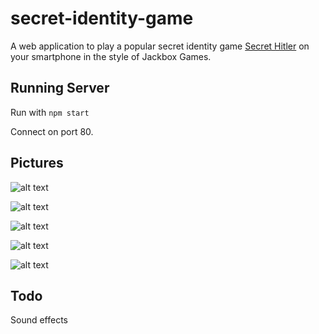 # secret-identity-game
A web application to play a popular secret identity game [Secret Hitler](http://www.secrethitler.com/) on your smartphone in the style of Jackbox Games.

## Running Server
Run with `npm start`

Connect on port 80.

## Pictures
![alt text](https://puu.sh/vDC0d/2858d79f95.png)

![alt text](https://puu.sh/vDBOW/70b91329b0.png)

![alt text](https://puu.sh/vDBTs/8a645d3b8c.png)

![alt text](https://puu.sh/vDBT1/01fbd26206.png)

![alt text](https://puu.sh/vDBX8/3774b2e6c5.png)

## Todo
Sound effects
